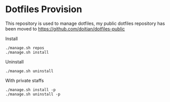# Dotfiles Provision

This repository is used to manage dotfiles, my public dotfiles repository has been moved to https://github.com/doitian/dotfiles-public

Install

```
./manage.sh repos
./manage.sh install
```

Uninstall

```
./manage.sh uninstall
```

With private staffs

```
./manage.sh install -p
./manage.sh uninstall -p
```
